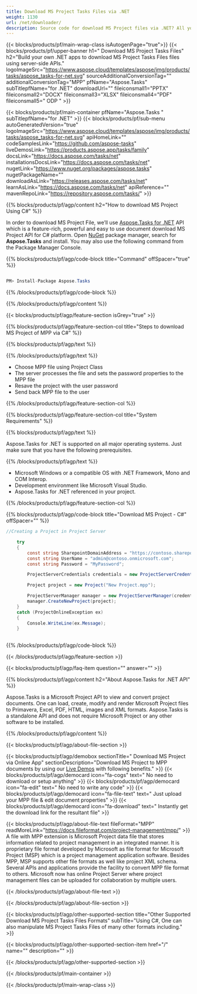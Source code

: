 ```yaml
---
title: Download MS Project Tasks Files via .NET 
weight: 1130
url: /net/downloader/ 
description: Source code for download MS Project files via .NET? All you need is to Use API example code for batch JIRA files to download MPP file within VB.NET Asp.NET or any .NET 
---
```


{{< blocks/products/pf/main-wrap-class isAutogenPage="true">}}
{{< blocks/products/pf/upper-banner h1=" Download MS Project Tasks Files" h2="Build your own .NET apps to download MS Project Tasks Files files using server-side APIs." logoImageSrc="https://www.aspose.cloud/templates/aspose/img/products/tasks/aspose_tasks-for-net.svg" sourceAdditionalConversionTag="" additionalConversionTag="MPP" pfName="Aspose.Tasks" subTitlepfName="for .NET" downloadUrl="" fileiconsmall1="PPTX" fileiconsmall2="DOCX" fileiconsmall3="XLSX" fileiconsmall4="PDF" fileiconsmall5=" ODP " >}}

{{< blocks/products/pf/main-container pfName="Aspose.Tasks " subTitlepfName="for .NET" >}}
{{< blocks/products/pf/sub-menu autoGeneratedVersion="true" logoImageSrc="https://www.aspose.cloud/templates/aspose/img/products/tasks/aspose_tasks-for-net.svg" apiHomeLink="" codeSamplesLink="https://github.com/aspose-tasks" liveDemosLink="https://products.aspose.app/tasks/family" docsLink="https://docs.aspose.com/tasks/net" installationsDocsLink="https://docs.aspose.com/tasks/net" nugetLink="https://www.nuget.org/packages/aspose.tasks" nugetPackageName="" downloadAsLink="https://releases.aspose.com/tasks/net" learnAsLink="https://docs.aspose.com/tasks/net" apiReference="" mavenRepoLink="https://repository.aspose.com/tasks/" >}}

{{% blocks/products/pf/agp/content h2="How to download MS Project Using C#" %}}

 In order to download MS Project File, we’ll use 
 [Aspose.Tasks for .NET](https://products.aspose.com/tasks/net) 
 API which is a feature-rich, powerful and easy to use document download MS Project API for C# platform. Open
 [NuGet](https://www.nuget.org/packages/aspose.tasks) 
 package manager, search for
 **Aspose.Tasks** 
 and install. You may also use the following command from the Package Manager Console.

{{% blocks/products/pf/agp/code-block title="Command" offSpacer="true" %}}




```cs

PM> Install-Package Aspose.Tasks

```

{{% /blocks/products/pf/agp/code-block %}}

{{% /blocks/products/pf/agp/content %}}

{{< blocks/products/pf/agp/feature-section isGrey="true" >}}

{{% blocks/products/pf/agp/feature-section-col title="Steps to download MS Project of MPP via C#" %}}

{{% blocks/products/pf/agp/text %}}

{{% /blocks/products/pf/agp/text %}}

+ Choose MPP file using Project Class
+ The server processes the file and sets the password properties to the MPP file
+ Resave the project with the user password
+ Send back MPP file to the user

{{% /blocks/products/pf/agp/feature-section-col %}}

{{% blocks/products/pf/agp/feature-section-col title="System Requirements" %}}

{{% blocks/products/pf/agp/text %}}

 Aspose.Tasks for .NET is supported on all major operating systems. Just make sure that you have the following prerequisites.

{{% /blocks/products/pf/agp/text %}}

- Microsoft Windows or a compatible OS with .NET Framework, Mono and COM Interop.
- Development environment like Microsoft Visual Studio.
- Aspose.Tasks for .NET referenced in your project.

{{% /blocks/products/pf/agp/feature-section-col %}}

{{% blocks/products/pf/agp/code-block title="Download MS Project - C#" offSpacer="" %}}


```cs
//Creating a Project in Project Server

    try
    {
        const string SharepointDomainAddress = "https://contoso.sharepoint.com";
        const string UserName = "admin@contoso.onmicrosoft.com";
        const string Password = "MyPassword";

        ProjectServerCredentials credentials = new ProjectServerCredentials(SharepointDomainAddress, UserName, Password);

        Project project = new Project("New Project.mpp");

        ProjectServerManager manager = new ProjectServerManager(credentials);
        manager.CreateNewProject(project);
    }
    catch (ProjectOnlineException ex)
    {
        Console.WriteLine(ex.Message);
    }
 


```

{{% /blocks/products/pf/agp/code-block %}}

{{< /blocks/products/pf/agp/feature-section >}}

 {{< blocks/products/pf/agp/faq-item question="" answer="" >}}
 

<!-- aboutfile Starts -->

 {{% blocks/products/pf/agp/content h2="About Aspose.Tasks for .NET API" %}}

 Aspose.Tasks is a Microsoft Project API to view and convert project documents. One can load, create, modify and render Microsoft Project files to Primavera, Excel, PDF, HTML, images and XML formats. Aspose.Tasks is a standalone API and does not require Microsoft Project or any other software to be installed. 



 {{% /blocks/products/pf/agp/content %}}

 {{< blocks/products/pf/agp/about-file-section >}}

 {{< blocks/products/pf/agp/demobox sectionTitle=" Download MS Project via Online App" sectionDescription="Download MS Project to MPP documents by using our [Live Demos](https://products.aspose.app/tasks/downloader) with following benefits." >}}
 {{< blocks/products/pf/agp/democard icon="fa-cogs" text=" No need to download or setup anything" >}}
 {{< blocks/products/pf/agp/democard icon="fa-edit" text=" No need to write any code" >}}
 {{< blocks/products/pf/agp/democard icon="fa-file-text" text=" Just upload your MPP file & edit document properties" >}}
 {{< blocks/products/pf/agp/democard icon="fa-download" text=" Instantly get the download link for the resultant file" >}}

 {{< blocks/products/pf/agp/about-file-text fileFormat="MPP" readMoreLink="https://docs.fileformat.com/project-management/mpp/" >}}
A file with MPP extension is Microsoft Project data file that stores information related to project management in an integrated manner. It is proprietary file format developed by Microsoft as file format for Microsoft Project (MSP) which is a project management application software. Besides MPP, MSP supports other file formats as well like project XML schema. Several APIs and applications provide the facility to convert MPP file format to others. Microsoft now has online Project Server where project management files can be uploaded for collaboration by multiple users.

 {{< /blocks/products/pf/agp/about-file-text >}}

 {{< /blocks/products/pf/agp/about-file-section >}}

<!-- aboutfile Ends -->

{{< blocks/products/pf/agp/other-supported-section title="Other Supported Download MS Project Tasks Files Formats" subTitle="Using C#, One can also manipulate MS Project Tasks Files of many other formats including." >}}

{{< blocks/products/pf/agp/other-supported-section-item href="/" name="" description="" >}}

{{< /blocks/products/pf/agp/other-supported-section >}}

{{< /blocks/products/pf/main-container >}}
 
{{< /blocks/products/pf/main-wrap-class >}}